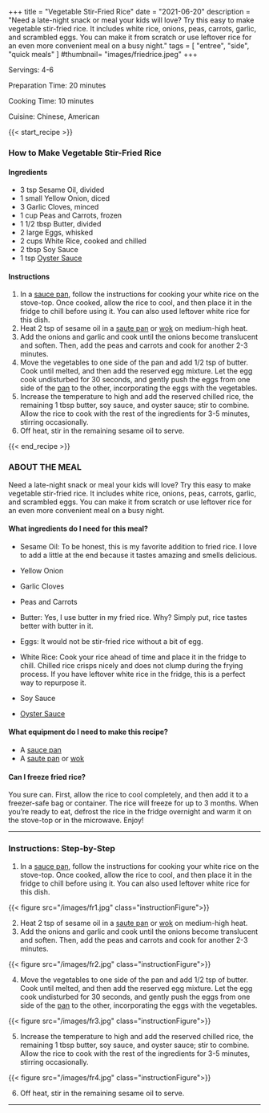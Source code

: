 +++
title = "Vegetable Stir-Fried Rice"
date = "2021-06-20"
description = "Need a late-night snack or meal your kids will love? Try this easy to make vegetable stir-fried rice. It includes white rice, onions, peas, carrots, garlic, and scrambled eggs. You can make it from scratch or use leftover rice for an even more convenient meal on a busy night."
tags = [
    "entree",
    "side",
    "quick meals"
]
#thumbnail= "images/friedrice.jpeg"
+++

Servings: 4-6 <!--more-->

Preparation Time: 20 minutes 

Cooking Time: 10 minutes 

Cuisine: Chinese, American  

{{< start_recipe >}}

### How to Make Vegetable Stir-Fried Rice 

#### Ingredients  

* 3 tsp Sesame Oil, divided
* 1 small Yellow Onion, diced 
* 3 Garlic Cloves, minced 
* 1 cup Peas and Carrots, frozen
* 1 1/2 tbsp Butter, divided
* 2 large Eggs, whisked
* 2 cups White Rice, cooked and chilled  
* 2 tbsp Soy Sauce 
* 1 tsp [Oyster Sauce](https://amzn.to/3df1oLj)

#### Instructions 

1. In a [sauce pan](https://amzn.to/3EgfFTK), follow the instructions for cooking your white rice on the stove-top. Once cooked, allow the rice to cool, and then place it in the fridge to chill before using it. You can also used leftover white rice for this dish. 
2. Heat 2 tsp of sesame oil in a [saute pan](https://amzn.to/3ARQwxm) or [wok](https://amzn.to/3cS6RI4) on medium-high heat. 
3. Add the onions and garlic and cook until the onions become translucent and soften. Then, add the peas and carrots and cook for another 2-3 minutes. 
4. Move the vegetables to one side of the pan and add 1/2 tsp of butter. Cook until melted, and then add the reserved egg mixture. Let the egg cook undisturbed for 30 seconds, and gently push the eggs from one side of the [pan](https://amzn.to/3cS6RI4) to the other, incorporating the eggs with the vegetables. 
5. Increase the temperature to high and add the reserved chilled rice, the remaining 1 tbsp butter, soy sauce, and oyster sauce; stir to combine. Allow the rice to cook with the rest of the ingredients for 3-5 minutes, stirring occasionally. 
6. Off heat, stir in the remaining sesame oil to serve. 

{{< end_recipe >}}

### ABOUT THE MEAL

Need a late-night snack or meal your kids will love? Try this easy to make vegetable stir-fried rice. It includes white rice, onions, peas, carrots, garlic, and scrambled eggs. You can make it from scratch or use leftover rice for an even more convenient meal on a busy night.

#### What ingredients do I need for this meal?

* Sesame Oil: To be honest, this is my favorite addition to fried rice. I love to add a little at the end because it tastes amazing and smells delicious. 

* Yellow Onion

* Garlic Cloves

* Peas and Carrots

* Butter: Yes, I use butter in my fried rice. Why? Simply put, rice tastes better with butter in it. 

* Eggs: It would not be stir-fried rice without a bit of egg. 

* White Rice: Cook your rice ahead of time and place it in the fridge to chill. Chilled rice crisps nicely and does not clump during the frying process. If you have leftover white rice in the fridge, this is a perfect way to repurpose it. 

* Soy Sauce 

* [Oyster Sauce](https://amzn.to/3df1oLj)

#### What equipment do I need to make this recipe?

* A [sauce pan](https://amzn.to/3EgfFTK)
* A [saute pan](https://amzn.to/3ARQwxm) or [wok](https://amzn.to/3cS6RI4)

#### Can I freeze fried rice?

You sure can. First, allow the rice to cool completely, and then add it to a freezer-safe bag or container. The rice will freeze for up to 3 months. When you’re ready to eat, defrost the rice in the fridge overnight and warm it on the stove-top or in the microwave. Enjoy! 

---- 

### Instructions: Step-by-Step

1. In a [sauce pan](https://amzn.to/3EgfFTK), follow the instructions for cooking your white rice on the stove-top. Once cooked, allow the rice to cool, and then place it in the fridge to chill before using it. You can also used leftover white rice for this dish. 

{{< figure src="/images/fr1.jpg" class="instructionFigure">}}

2. Heat 2 tsp of sesame oil in a [saute pan](https://amzn.to/3ARQwxm) or [wok](https://amzn.to/3cS6RI4) on medium-high heat. 
3. Add the onions and garlic and cook until the onions become translucent and soften. Then, add the peas and carrots and cook for another 2-3 minutes.

{{< figure src="/images/fr2.jpg" class="instructionFigure">}}

4. Move the vegetables to one side of the pan and add 1/2 tsp of butter. Cook until melted, and then add the reserved egg mixture. Let the egg cook undisturbed for 30 seconds, and gently push the eggs from one side of the [pan](https://amzn.to/3cS6RI4) to the other, incorporating the eggs with the vegetables. 

{{< figure src="/images/fr3.jpg" class="instructionFigure">}}

5. Increase the temperature to high and add the reserved chilled rice, the remaining 1 tbsp butter, soy sauce, and oyster sauce; stir to combine. Allow the rice to cook with the rest of the ingredients for 3-5 minutes, stirring occasionally. 

{{< figure src="/images/fr4.jpg" class="instructionFigure">}}

6. Off heat, stir in the remaining sesame oil to serve. 

---- 
